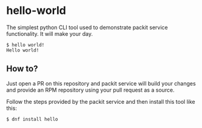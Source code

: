# hello-world

The simplest python CLI tool used to demonstrate packit service functionality. It will make your day.

```
$ hello world!
Hello world!
```


## How to?

Just open a PR on this repository and packit service will build your changes and provide an RPM repository using your pull request as a source.

Follow the steps provided by the packit service and then install this tool like this:
```bash
$ dnf install hello
```
